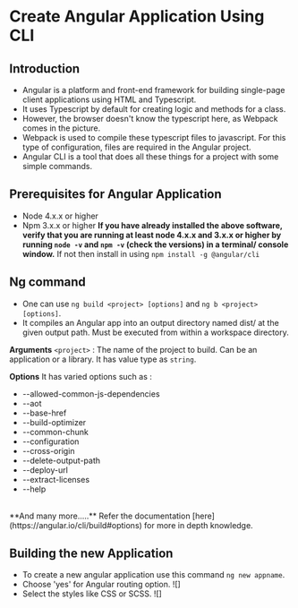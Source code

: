 # Create Angular Application Using CLI

## Introduction

* Angular is a platform and front-end framework for building single-page client applications using HTML and Typescript. 
* It uses Typescript by default for creating logic and methods for a class. 
* However, the browser doesn't know the typescript here, as Webpack comes in the picture. 
* Webpack is used to compile these typescript files to javascript. For this type of configuration, files are required in the Angular project.
* Angular CLI is a tool that does all these things for a project with some simple commands.

## Prerequisites for Angular Application

* Node 4.x.x or higher
* Npm 3.x.x or higher
**If you have already installed the above software, verify that you are running at least node 4.x.x and 3.x.x or higher by running ```node -v``` and ```npm -v``` (check the versions) in a terminal/ console window.**
If not then install in using ```npm install -g @angular/cli```


## Ng command

* One can use ```ng build <project> [options]``` and ```ng b <project> [options]```.
* It compiles an Angular app into an output directory named dist/ at the given output path. Must be executed from within a workspace directory.

**Arguments**
```<project>``` : The name of the project to build. Can be an application or a library. It has value type as ```string```.

**Options**
It has varied options such as :
* --allowed-common-js-dependencies
* --aot
* --base-href
* --build-optimizer
* --common-chunk
* --configuration
* --cross-origin
* --delete-output-path
* --deploy-url
* --extract-licenses
* --help
<br>
**And many more.....**
Refer the documentation [here](https://angular.io/cli/build#options) for more in depth knowledge.

## Building the new Application

* To create a new angular application use this command ```ng new appname```.
* Choose 'yes' for Angular routing option.
![]
* Select the styles like CSS or SCSS.
![]



